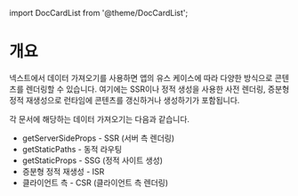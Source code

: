 import DocCardList from '@theme/DocCardList';

# 개요

넥스트에서 데이터 가져오기를 사용하면 앱의 유스 케이스에 따라 다양한 방식으로 콘텐츠를 렌더링할 수 있습니다. 여기에는 SSR이나 정적 생성을 사용한 사전 렌더링, 증분형 정적 재생성으로 런타임에 콘텐츠를 갱신하거나 생성하기가 포함됩니다.

각 문서에 해당하는 데이터 가져오기는 다음과 같습니다.

- getServerSideProps - SSR (서버 측 렌더링)
- getStaticPaths - 동적 라우팅
- getStaticProps - SSG (정적 사이트 생성)
- 증분형 정적 재생성 - ISR
- 클라이언트 측 - CSR (클라이언트 측 렌더링)

<DocCardList />
